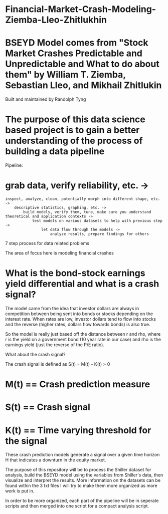 # Financial-Market-Crash-Modeling-Ziemba-Lleo-Zhitlukhin

# BSEYD Model comes from "Stock Market Crashes Predictable and Unpredictable and What to do about them" by William T. Ziemba, Sebastian Lleo, and Mikhail Zhitlukin

Built and maintained by Randolph Tyng

# The purpose of this data science based project is to gain a better understanding of the process of building a data pipeline

Pipeline:

# grab data, verify reliability, etc. ->
    inspect, analyze, clean, potentially morph into different shape, etc. ->
        descriptive statistics, graphing, etc. ->
            build models, verify them, tune, make sure you understand theoretical and application contexts ->
                test models on various datasets to help with previous step ->
                    let data flow through the models ->
                        analyze results, prepare findings for others

7 step process for data related problems

The area of focus here is modeling financial crashes


# What is the bond-stock earnings yield differential and what is a crash signal?

The model came from the idea that investor dollars are always in competition between being sent into bonds or stocks depending on the interest rate. When rates are low, investor
dollars tend to flow into stocks and the reverse (higher rates, dollars flow towards bonds) is also true. 

So the model is really just based off the distance between r and rho, where r is the yield on a government bond (10 year rate in our case) and rho is the earnings yield (just the 
reverse of the P/E ratio).

What about the crash signal?

The crash signal is defined as S(t) = M(t) - K(t) > 0

# M(t) == Crash prediction measure
# S(t) == Crash signal
# K(t) == Time varying threshold for the signal

These crash prediction models generate a signal over a given time horizon H that indicates a downturn in the equity market.

The purpose of this repository will be to process the Shiller dataset for analysis, build the BSEYD model using the variables from Shiller's data, then visualize and interpret the results. More information on the datasets can be found within the 3 txt files I will try to make them more organized as more work is put in.

In order to be more organized, each part of the pipeline will be in seperate scripts and then merged into one script for a compact analysis script.
